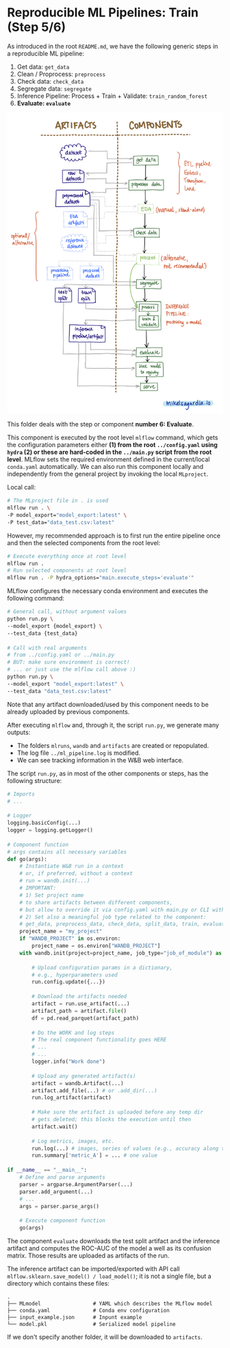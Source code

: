 # Reproducible ML Pipelines: Train (Step 5/6)

As introduced in the root `README.md`, we have the following generic steps in a reproducible ML pipeline:

1. Get data: `get_data`
2. Clean / Proprocess: `preprocess`
3. Check data: `check_data`
4. Segregate data: `segregate`
5. Inference Pipeline: Process + Train + Validate: `train_random_forest`
6. **Evaluate: `evaluate`**

![Generic Reproducible Pipeline](../assets/Reproducible_Pipeline.png)

This folder deals with the step or component **number 6: Evaluate**.

This component is executed by the root level `mlflow` command, which gets the configuration parameters either **(1) from the root `../config.yaml` using `hydra` (2) or these are hard-coded in the `../main.py` script from the root level**. MLflow sets the required environment defined in the current/local `conda.yaml` automatically. We can also run this component locally and independently from the general project by invoking the local `MLproject`.

Local call:

```bash
# The MLproject file in . is used
mlflow run . \
-P model_export="model_export:latest" \
-P test_data="data_test.csv:latest"
```

However, my recommended approach is to first run the entire pipeline once and then the selected components from the root level:

```bash
# Execute everything once at root level
mlflow run .
# Run selected components at root level
mlflow run . -P hydra_options="main.execute_steps='evaluate'"
```

MLflow configures the necessary conda environment and executes the following command:

```bash
# General call, without argument values
python run.py \
--model_export {model_export} \
--test_data {test_data}

# Call with real arguments
# from ../config.yaml or ../main.py
# BUT: make sure environment is correct!
# ... or just use the mlflow call above :)
python run.py \
--model_export "model_export:latest" \
--test_data "data_test.csv:latest"
```

Note that any artifact downloaded/used by this component needs to be already uploaded by previous components.

After executing `mlflow` and, through it, the script `run.py`, we generate many outputs:

- The folders `mlruns`, `wandb` and `artifacts` are created or repopulated.
- The log file `../ml_pipeline.log` is modified.
- We can see tracking information in the W&B web interface.

The script `run.py`, as in most of the other components or steps, has the following structure:

```python
# Imports
# ...

# Logger
logging.basicConfig(...)
logger = logging.getLogger()

# Component function
# args contains all necessary variables
def go(args):
    # Instantiate W&B run in a context
    # or, if preferred, without a context
    # run = wandb.init(...)
    # IMPORTANT: 
    # 1) Set project name
    # to share artifacts between different components,
    # but allow to override it via config.yaml with main.py or CLI with hydra
    # 2) Set also a meaningful job type related to the component:
    # get_data, preprocess_data, check_data, split_data, train, evaluate, etc.
    project_name = "my_project"
    if "WANDB_PROJECT" in os.environ:
        project_name = os.environ["WANDB_PROJECT"]
    with wandb.init(project=project_name, job_type="job_of_module") as run:

        # Upload configuration params in a dictionary,
        # e.g., hyperparameters used
        run.config.update({...})

        # Download the artifacts needed
        artifact = run.use_artifact(...)
        artifact_path = artifact.file()
        df = pd.read_parquet(artifact_path)

        # Do the WORK and log steps
        # The real component functionality goes HERE
        # ...
        # ...
        logger.info("Work done")

        # Upload any generated artifact(s)
        artifact = wandb.Artifact(...)
        artifact.add_file(...) # or .add_dir(...)
        run.log_artifact(artifact)

        # Make sure the artifact is uploaded before any temp dir
        # gets deleted; this blocks the execution until then
        artifact.wait()

        # Log metrics, images, etc.
        run.log(...) # images, series of values (e.g., accuracy along time)
        run.summary['metric_A'] = ... # one value

if __name__ == "__main__":
    # Define and parse arguments
    parser = argparse.ArgumentParser(...)
    parser.add_argument(...)
    # ...
    args = parser.parse_args()

    # Execute component function
    go(args)

```

The component `evaluate` downloads the test split artifact and the inference artifact and computes the ROC-AUC of the model a well as its confusion matrix. Those results are uploaded as artifacts of the run.

The inference artifact can be imported/exported with API call `mlflow.sklearn.save_model() / load_model()`; it is not a single file, but a directory which contains these files:

```
.
├── MLmodel                 # YAML which describes the MLflow model
├── conda.yaml              # Conda env configuration
├── input_example.json      # Inpunt example
└── model.pkl               # Serialized model pipeline
```

If we don't specify another folder, it will be downloaded to `artifacts`.

